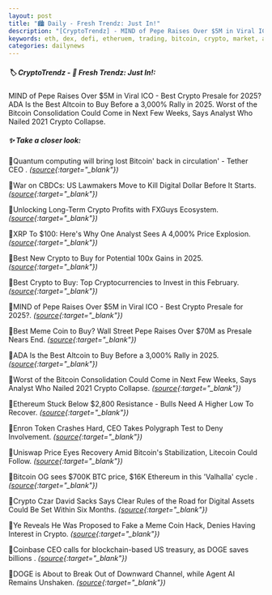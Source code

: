 ```yaml
---
layout: post
title: "🏙️ Daily - Fresh Trendz: Just In!"
description: "[CryptoTrendz] - MIND of Pepe Raises Over $5M in Viral ICO - Best Crypto Presale for 2025?ADA Is the Best Altcoin to Buy Before a 3,000% Rally in 2025. Worst of the Bitcoin Consolidation Could Come in Next Few Weeks, Says Analyst Who Nailed 2021 Crypto Collapse."
keywords: eth, dex, defi, etheruem, trading, bitcoin, crypto, market, altcoins, investment, trends
categories: dailynews
---
```


##### 🏷️  CryptoTrendz - 📌 *Fresh Trendz: Just In!:*

MIND of Pepe Raises Over $5M in Viral ICO - Best Crypto Presale for 2025?ADA Is the Best Altcoin to Buy Before a 3,000% Rally in 2025. Worst of the Bitcoin Consolidation Could Come in Next Few Weeks, Says Analyst Who Nailed 2021 Crypto Collapse.

##### ✨ *Take a closer look:*


🔹Quantum computing will bring lost Bitcoin' back in circulation' - Tether CEO . *([source](https://s.avyag.com/rmrz){:target="_blank"})*

🔹War on CBDCs: US Lawmakers Move to Kill Digital Dollar Before It Starts. *([source](https://s.avyag.com/5epm){:target="_blank"})*

🔹Unlocking Long-Term Crypto Profits with FXGuys Ecosystem. *([source](https://s.avyag.com/p4jm){:target="_blank"})*

🔹XRP To $100: Here's Why One Analyst Sees A 4,000% Price Explosion. *([source](https://s.avyag.com/tl53){:target="_blank"})*

🔹Best New Crypto to Buy for Potential 100x Gains in 2025. *([source](https://s.avyag.com/hq9c){:target="_blank"})*

🔹Best Crypto to Buy: Top Cryptocurrencies to Invest in this February. *([source](https://s.avyag.com/tdnq){:target="_blank"})*

🔹MIND of Pepe Raises Over $5M in Viral ICO - Best Crypto Presale for 2025?. *([source](https://s.avyag.com/kmxf){:target="_blank"})*

🔹Best Meme Coin to Buy? Wall Street Pepe Raises Over $70M as Presale Nears End. *([source](https://s.avyag.com/d9s4){:target="_blank"})*

🔹ADA Is the Best Altcoin to Buy Before a 3,000% Rally in 2025. *([source](https://s.avyag.com/wicw){:target="_blank"})*

🔹Worst of the Bitcoin Consolidation Could Come in Next Few Weeks, Says Analyst Who Nailed 2021 Crypto Collapse. *([source](https://s.avyag.com/8m2q){:target="_blank"})*

🔹Ethereum Stuck Below $2,800 Resistance - Bulls Need A Higher Low To Recover. *([source](https://s.avyag.com/6eec){:target="_blank"})*

🔹Enron Token Crashes Hard, CEO Takes Polygraph Test to Deny Involvement. *([source](https://s.avyag.com/kokc){:target="_blank"})*

🔹Uniswap Price Eyes Recovery Amid Bitcoin's Stabilization, Litecoin Could Follow. *([source](https://s.avyag.com/o5du){:target="_blank"})*

🔹Bitcoin OG sees $700K BTC price, $16K Ethereum in this 'Valhalla' cycle . *([source](https://s.avyag.com/lqjc){:target="_blank"})*

🔹Crypto Czar David Sacks Says Clear Rules of the Road for Digital Assets Could Be Set Within Six Months. *([source](https://s.avyag.com/th4i){:target="_blank"})*

🔹Ye Reveals He Was Proposed to Fake a Meme Coin Hack, Denies Having Interest in Crypto. *([source](https://s.avyag.com/rexw){:target="_blank"})*

🔹Coinbase CEO calls for blockchain-based US treasury, as DOGE saves billions . *([source](https://s.avyag.com/uad6){:target="_blank"})*

🔹DOGE is About to Break Out of Downward Channel, while Agent AI Remains Unshaken. *([source](https://s.avyag.com/1gdv){:target="_blank"})*
